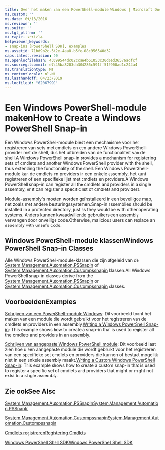 ```yaml
---
title: Over het maken van een PowerShell-module Windows | Microsoft Docs
ms.custom: ''
ms.date: 09/13/2016
ms.reviewer: ''
ms.suite: ''
ms.tgt_pltfrm: ''
ms.topic: article
helpviewer_keywords:
- snap-ins [PowerShell SDK], examples
ms.assetid: 71bd9b2c-5f2e-4aa8-b5fe-08c956540d37
caps.latest.revision: 10
ms.openlocfilehash: 43199544dc02ccae4b61053c30d6ed36576adfcf
ms.sourcegitcommit: e7445ba8203da304286c591ff513900ad1c244a4
ms.translationtype: MT
ms.contentlocale: nl-NL
ms.lasthandoff: 04/23/2019
ms.locfileid: "62067991"
---
```

# <a name="how-to-create-a-windows-powershell-snap-in"></a><span data-ttu-id="ea232-102">Een Windows PowerShell-module maken</span><span class="sxs-lookup"><span data-stu-id="ea232-102">How to Create a Windows PowerShell Snap-in</span></span>

<span data-ttu-id="ea232-103">Een Windows PowerShell-module biedt een mechanisme voor het registreren van sets met cmdlets en een andere Windows PowerShell-provider met de shell, dus het uitbreiden van de functionaliteit van de shell.</span><span class="sxs-lookup"><span data-stu-id="ea232-103">A Windows PowerShell snap-in provides a mechanism for registering sets of cmdlets and another Windows PowerShell provider with the shell, thus extending the functionality of the shell.</span></span> <span data-ttu-id="ea232-104">Een Windows PowerShell-module kan de cmdlets en providers in een enkele assembly, het kunt registreren of een specifieke lijst met cmdlets en providers.</span><span class="sxs-lookup"><span data-stu-id="ea232-104">A Windows PowerShell snap-in can register all the cmdlets and providers in a single assembly, or it can register a specific list of cmdlets and providers.</span></span>

<span data-ttu-id="ea232-105">Module-assembly's moeten worden geïnstalleerd in een beveiligde map, net zoals met andere besturingssystemen.</span><span class="sxs-lookup"><span data-stu-id="ea232-105">Snap-in assemblies should be installed in a protected directory, just as they would be with other operating systems.</span></span> <span data-ttu-id="ea232-106">Anders kunnen kwaadwillende gebruikers een assembly vervangen door onveilige code.</span><span class="sxs-lookup"><span data-stu-id="ea232-106">Otherwise, malicious users can replace an assembly with unsafe code.</span></span>

## <a name="windows-powershell-snap-in-classes"></a><span data-ttu-id="ea232-107">Windows PowerShell-module klassen</span><span class="sxs-lookup"><span data-stu-id="ea232-107">Windows PowerShell Snap-in Classes</span></span>

<span data-ttu-id="ea232-108">Alle Windows PowerShell-module-klassen die zijn afgeleid van de [System.Management.Automation.PSSnapIn](/dotnet/api/System.Management.Automation.PSSnapIn) of [System.Management.Automation.Custompssnapin](/dotnet/api/System.Management.Automation.CustomPSSnapIn) klassen.</span><span class="sxs-lookup"><span data-stu-id="ea232-108">All Windows PowerShell snap-in classes derive from the [System.Management.Automation.PSSnapIn](/dotnet/api/System.Management.Automation.PSSnapIn) or [System.Management.Automation.Custompssnapin](/dotnet/api/System.Management.Automation.CustomPSSnapIn) classes.</span></span>

## <a name="examples"></a><span data-ttu-id="ea232-109">Voorbeelden</span><span class="sxs-lookup"><span data-stu-id="ea232-109">Examples</span></span>

<span data-ttu-id="ea232-110">[Schrijven van een PowerShell-module Windows](./writing-a-windows-powershell-snap-in.md): Dit voorbeeld toont het maken van een module die wordt gebruikt voor het registreren van de cmdlets en providers in een assembly.</span><span class="sxs-lookup"><span data-stu-id="ea232-110">[Writing a Windows PowerShell Snap-in](./writing-a-windows-powershell-snap-in.md): This example shows how to create a snap-in that is used to register all the cmdlets and providers in an assembly.</span></span>

<span data-ttu-id="ea232-111">[Schrijven van aangepaste Windows PowerShell module](./writing-a-custom-windows-powershell-snap-in.md): Dit voorbeeld laat zien hoe u een aangepaste module die wordt gebruikt voor het registreren van een specifieke set cmdlets en providers die kunnen of bestaat mogelijk niet in een enkele assembly maakt.</span><span class="sxs-lookup"><span data-stu-id="ea232-111">[Writing a Custom Windows PowerShell Snap-in](./writing-a-custom-windows-powershell-snap-in.md): This example shows how to create a custom snap-in that is used to register a specific set of cmdlets and providers that might or might not exist in a single assembly.</span></span>

## <a name="see-also"></a><span data-ttu-id="ea232-112">Zie ook</span><span class="sxs-lookup"><span data-stu-id="ea232-112">See Also</span></span>

[<span data-ttu-id="ea232-113">System.Management.Automation.PSSnapIn</span><span class="sxs-lookup"><span data-stu-id="ea232-113">System.Management.Automation.PSSnapIn</span></span>](/dotnet/api/System.Management.Automation.PSSnapIn)

[<span data-ttu-id="ea232-114">System.Management.Automation.Custompssnapin</span><span class="sxs-lookup"><span data-stu-id="ea232-114">System.Management.Automation.Custompssnapin</span></span>](/dotnet/api/System.Management.Automation.CustomPSSnapIn)

[<span data-ttu-id="ea232-115">Cmdlets registreren</span><span class="sxs-lookup"><span data-stu-id="ea232-115">Registering Cmdlets</span></span>](./registering-cmdlets.md)

[<span data-ttu-id="ea232-116">Windows PowerShell Shell SDK</span><span class="sxs-lookup"><span data-stu-id="ea232-116">Windows PowerShell Shell SDK</span></span>](../windows-powershell-reference.md)

